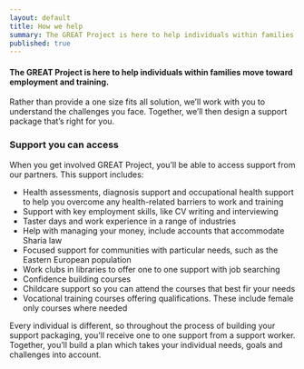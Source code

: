 ```yaml
---
layout: default
title: How we help
summary: The GREAT Project is here to help individuals within families move toward employment and training. 
published: true
---
```

#### The GREAT Project is here to help individuals within families move toward employment and training. 

Rather than provide a one size fits all solution, we’ll work with you to understand the challenges you face. Together, we’ll then design a support package that’s right for you. 

### Support you can access

When you get involved GREAT Project, you’ll be able to access support from our partners. This support includes: 

* Health assessments, diagnosis support and occupational health support to help you overcome any health-related barriers to work and training
* Support with key employment skills, like CV writing and interviewing
* Taster days and work experience in a range of industries 
* Help with managing your money, include accounts that accommodate Sharia law
* Focused support for communities with particular needs, such as the Eastern European population
* Work clubs in libraries to offer one to one support with job searching
* Confidence building courses
* Childcare support so you can attend the courses that best fir your needs
* Vocational training courses offering qualifications. These include female only courses where needed

Every individual is different, so throughout the process of building your support packaging, you’ll receive one to one support from a support worker. Together, you’ll build a plan which takes your individual needs, goals and challenges into account.